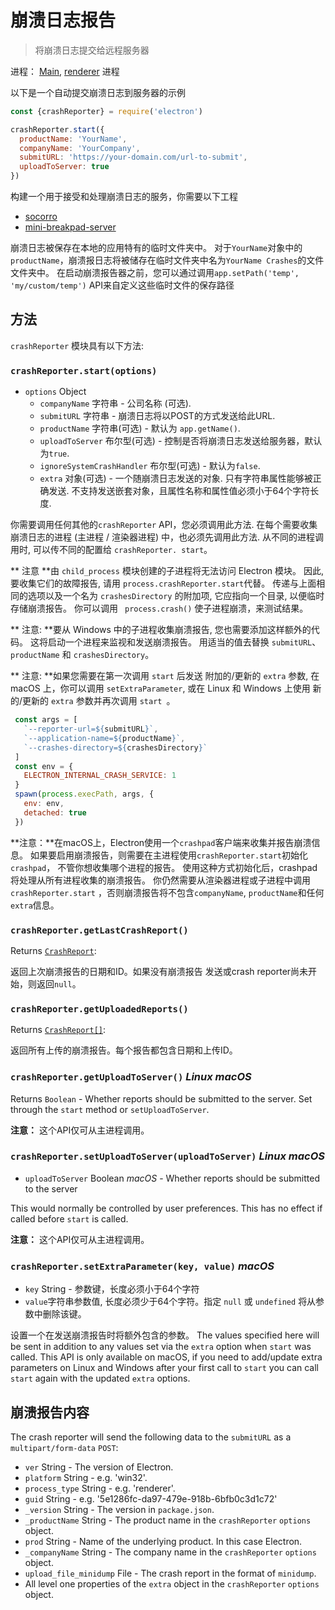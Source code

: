 # 崩溃日志报告

> 将崩溃日志提交给远程服务器

进程： [Main](../glossary.md#main-process), [renderer](../glossary.md#renderer-process) 进程

以下是一个自动提交崩溃日志到服务器的示例

```javascript
const {crashReporter} = require('electron')

crashReporter.start({
  productName: 'YourName',
  companyName: 'YourCompany',
  submitURL: 'https://your-domain.com/url-to-submit',
  uploadToServer: true
})
```

构建一个用于接受和处理崩溃日志的服务，你需要以下工程

* [socorro](https://github.com/mozilla/socorro)
* [mini-breakpad-server](https://github.com/electron/mini-breakpad-server)

崩溃日志被保存在本地的应用特有的临时文件夹中。 对于`YourName`对象中的`productName`，崩溃报日志将被储存在临时文件夹中名为`YourName Crashes`的文件文件夹中。 在启动崩溃报告器之前，您可以通过调用`app.setPath('temp', 'my/custom/temp')` API来自定义这些临时文件的保存路径

## 方法

` crashReporter ` 模块具有以下方法:

### `crashReporter.start(options)`

* `options` Object 
  * `companyName` 字符串 - 公司名称 (可选).
  * `submitURL` 字符串 - 崩溃日志将以POST的方式发送给此URL.
  * `productName` 字符串(可选) - 默认为 `app.getName()`.
  * `uploadToServer` 布尔型(可选) - 控制是否将崩溃日志发送给服务器，默认为`true`.
  * `ignoreSystemCrashHandler` 布尔型(可选) - 默认为`false`.
  * `extra` 对象(可选) - 一个随崩溃日志发送的对象. 只有字符串属性能够被正确发送. 不支持发送嵌套对象，且属性名称和属性值必须小于64个字符长度.

你需要调用任何其他的`crashReporter` API，您必须调用此方法. 在每个需要收集崩溃日志的进程 (主进程 / 渲染器进程) 中，也必须先调用此方法. 从不同的进程调用时, 可以传不同的配置给 ` crashReporter. start `。

** 注意 **由 ` child_process ` 模块创建的子进程将无法访问 Electron 模块。 因此, 要收集它们的故障报告, 请用 ` process.crashReporter.start `代替。 传递与上面相同的选项以及一个名为 ` crashesDirectory ` 的附加项, 它应指向一个目录, 以便临时存储崩溃报告。 你可以调用 ` process.crash()` 使子进程崩溃，来测试结果。

** 注意: **要从 Windows 中的子进程收集崩溃报告, 您也需要添加这样额外的代码。 这将启动一个进程来监视和发送崩溃报告。 用适当的值去替换 ` submitURL `、` productName ` 和 ` crashesDirectory `。

** 注意: **如果您需要在第一次调用 ` start ` 后发送 附加的/更新的 ` extra ` 参数, 在 macOS 上，你可以调用 ` setExtraParameter `, 或在 Linux 和 Windows 上使用 新的/更新的 ` extra ` 参数并再次调用 `start `。

```js
 const args = [
   `--reporter-url=${submitURL}`,
   `--application-name=${productName}`,
   `--crashes-directory=${crashesDirectory}`
 ]
 const env = {
   ELECTRON_INTERNAL_CRASH_SERVICE: 1
 }
 spawn(process.execPath, args, {
   env: env,
   detached: true
 })
```

**注意：**在macOS上，Electron使用一个`crashpad`客户端来收集并报告崩溃信息。 如果要启用崩溃报告，则需要在主进程使用`crashReporter.start`初始化`crashpad`， 不管你想收集哪个进程的报告。 使用这种方式初始化后，crashpad将处理从所有进程收集的崩溃报告。 你仍然需要从渲染器进程或子进程中调用`crashReporter.start` ，否则崩溃报告将不包含`companyName`, `productName`和任何`extra`信息。

### `crashReporter.getLastCrashReport()`

Returns [`CrashReport`](structures/crash-report.md):

返回上次崩溃报告的日期和ID。如果没有崩溃报告 发送或crash reporter尚未开始，则返回`null`。

### `crashReporter.getUploadedReports()`

Returns [`CrashReport[]`](structures/crash-report.md):

返回所有上传的崩溃报告。每个报告都包含日期和上传ID。

### `crashReporter.getUploadToServer()` *Linux* *macOS*

Returns `Boolean` - Whether reports should be submitted to the server. Set through the `start` method or `setUploadToServer`.

**注意：** 这个API仅可从主进程调用。

### `crashReporter.setUploadToServer(uploadToServer)` *Linux* *macOS*

* `uploadToServer` Boolean *macOS* - Whether reports should be submitted to the server

This would normally be controlled by user preferences. This has no effect if called before `start` is called.

**注意：** 这个API仅可从主进程调用。

### `crashReporter.setExtraParameter(key, value)` *macOS*

* `key` String - 参数键，长度必须小于64个字符
* ` value `字符串参数值, 长度必须少于64个字符。指定 ` null ` 或 ` undefined ` 将从参数中删除该键。

设置一个在发送崩溃报告时将额外包含的参数。 The values specified here will be sent in addition to any values set via the `extra` option when `start` was called. This API is only available on macOS, if you need to add/update extra parameters on Linux and Windows after your first call to `start` you can call `start` again with the updated `extra` options.

## 崩溃报告内容

The crash reporter will send the following data to the `submitURL` as a `multipart/form-data` `POST`:

* `ver` String - The version of Electron.
* `platform` String - e.g. 'win32'.
* `process_type` String - e.g. 'renderer'.
* `guid` String - e.g. '5e1286fc-da97-479e-918b-6bfb0c3d1c72'
* `_version` String - The version in `package.json`.
* `_productName` String - The product name in the `crashReporter` `options` object.
* `prod` String - Name of the underlying product. In this case Electron.
* `_companyName` String - The company name in the `crashReporter` `options` object.
* `upload_file_minidump` File - The crash report in the format of `minidump`.
* All level one properties of the `extra` object in the `crashReporter` `options` object.